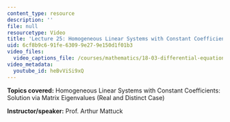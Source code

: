 ```yaml
---
content_type: resource
description: ''
file: null
resourcetype: Video
title: 'Lecture 25: Homogeneous Linear Systems with Constant Coefficients'
uid: 6cf8b9c6-91fe-6309-9e27-9e150d1f01b3
video_files:
  video_captions_file: /courses/mathematics/18-03-differential-equations-spring-2010/video-lectures/lecture-25-homogeneous-linear-systems-with-constant-coefficients/heBvViSi9xQ.vtt
video_metadata:
  youtube_id: heBvViSi9xQ
---
```


**Topics covered:** Homogeneous Linear Systems with Constant Coefficients: Solution via Matrix Eigenvalues (Real and Distinct Case)

**Instructor/speaker:** Prof. Arthur Mattuck